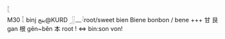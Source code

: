 𓇜  
M30 𓇜 binj بنج@KURD 𓃀𓈖𓇋root/sweet bien Biene bonbon / bene +++ 甘 艮 gan 根 gēn~běn 本 root ! ⇔ bin:son von!  